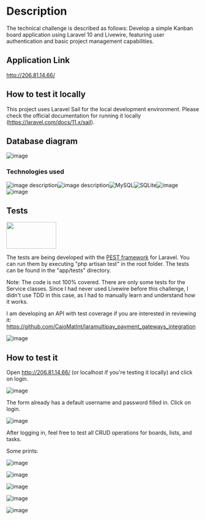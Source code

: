 # Description

The technical challenge is described as follows:
Develop a simple Kanban board application using Laravel 10 and Livewire, featuring user authentication and basic project management capabilities.

## Application Link

http://206.81.14.66/

## How to test it locally

This project uses Laravel Sail for the local development environment. Please check the official documentation for running it locally (https://laravel.com/docs/11.x/sail).

## Database diagram
![image](https://github.com/CaioMatInt/kanban_board_challenge/assets/40992883/3774aa22-e585-41af-b604-9dc5345807db)

### Technologies used
![image description](https://img.shields.io/badge/PHP-777BB4?style=for-the-badge&logo=php&logoColor=white)![image description](https://img.shields.io/badge/Laravel-FF2D20?style=for-the-badge&logo=laravel&logoColor=white)![MySQL](https://img.shields.io/badge/mysql-4479A1.svg?style=for-the-badge&logo=mysql&logoColor=white)![SQLite](https://img.shields.io/badge/sqlite-%2307405e.svg?style=for-the-badge&logo=sqlite&logoColor=white)![image](https://github.com/CaioMatInt/kanban_board_challenge/assets/40992883/abc8770a-cd58-44a8-9c9f-b3617888b061)![image](https://github.com/CaioMatInt/kanban_board_challenge/assets/40992883/3d69d44d-73ca-48a8-8611-df67e8e4fe5f)

## Tests 
<img src="https://github.com/CaioMatInt/payment_gateways_integration/assets/40992883/9be42c02-f192-4daf-809a-90a35aca2b77" width="130" height="70">

The tests are being developed with the [PEST framework](https://pestphp.com/) for Laravel. You can run them by executing "php artisan test" in the root folder. The tests can be found in the "app/tests" directory.

Note: The code is not 100% covered. There are only some tests for the Service classes. Since I had never used Livewire before this challenge, I didn't use TDD in this case, as I had to manually learn and understand how it works.

I am developing an API with test coverage if you are interested in reviewing it: https://github.com/CaioMatInt/laramultipay_payment_gateways_integration

![image](https://github.com/CaioMatInt/kanban_board_challenge/assets/40992883/90b8e7b7-28fa-4bd2-910b-14a3cecb5f15)


## How to test it

Open http://206.81.14.66/ (or localhost if you're testing it locally) and click on login.

![image](https://github.com/CaioMatInt/kanban_board_challenge/assets/40992883/6ad668b1-6237-437f-b7c2-ff36c8a982e6)

The form already has a default username and password filled in. Click on login.

![image](https://github.com/CaioMatInt/kanban_board_challenge/assets/40992883/42f266b3-a5fc-43cd-8153-cda993e92dfb)

After logging in, feel free to test all CRUD operations for boards, lists, and tasks.

Some prints:

![image](https://github.com/CaioMatInt/kanban_board_challenge/assets/40992883/8a99dac9-e6a0-43c3-be49-af805a10ef69)

![image](https://github.com/CaioMatInt/kanban_board_challenge/assets/40992883/365e8e36-a974-4939-b0a7-a0a806cccc04)

![image](https://github.com/CaioMatInt/kanban_board_challenge/assets/40992883/d270d84d-7616-499a-befa-82fe3d00d348)

![image](https://github.com/CaioMatInt/kanban_board_challenge/assets/40992883/70ab8f0d-868c-4b59-9c90-046316c646c6)

![image](https://github.com/CaioMatInt/kanban_board_challenge/assets/40992883/95cf7650-9058-4bcd-a422-a4ca9a7aecf9)





